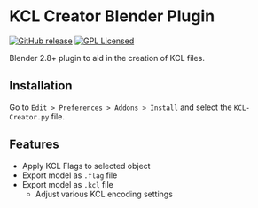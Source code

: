 # KCL Creator Blender Plugin
[![GitHub release](https://img.shields.io/github/release/Bearably/KCL-Creator-Blender-Plugin.svg)](https://github.com/Bearably/KCL-Creator-Blender-Plugin/releases/latest)
[![GPL Licensed](https://img.shields.io/github/license/Bearably/KCL-Creator-Blender-Plugin)](https://github.com/Bearably/KCL-Creator-Blender-Plugin/blob/master/LICENSE)


Blender 2.8+ plugin to aid in the creation of KCL files.

## Installation
Go to `Edit > Preferences > Addons > Install` and select the `KCL-Creator.py` file.

## Features
* Apply KCL Flags to selected object
* Export model as `.flag` file
* Export model as `.kcl` file
    * Adjust various KCL encoding settings
